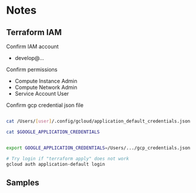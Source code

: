 # Notes

## Terraform IAM

Confirm IAM account

- develop@...

Confirm permissions

- Compute Instance Admin
- Compute Network Admin
- Service Account User

Confirm gcp credential json file

```sh

cat /Users/[user]/.config/gcloud/application_default_credentials.json

cat $GOOGLE_APPLICATION_CREDENTIALS


export GOOGLE_APPLICATION_CREDENTIALS=/Users/.../gcp_credentials.json

# Try login if "terraform apply" does not work
gcloud auth application-default login
```

## Samples

[](https://github.com/terraform-google-modules/terraform-example-foundation)

